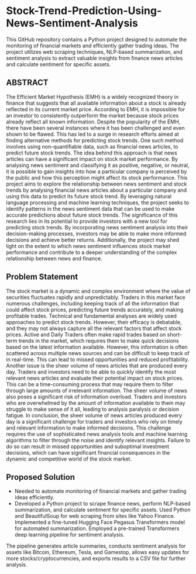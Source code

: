 # Stock-Trend-Prediction-Using-News-Sentiment-Analysis
This GitHub repository contains a Python project designed to automate the monitoring of financial markets and efficiently gather trading ideas. The project utilizes web scraping techniques, NLP-based summarization, and sentiment analysis to extract valuable insights from finance news articles and calculate sentiment for specific assets.

## ABSTRACT

The Efficient Market Hypothesis (EMH) is a widely recognized theory in finance that suggests 
that all available information about a stock is already reflected in its current market price. 
According to EMH, it is impossible for an investor to consistently outperform the market because 
stock prices already reflect all known information.
Despite the popularity of the EMH, there have been several instances where it has been 
challenged and even shown to be flawed. This has led to a surge in research efforts aimed at 
finding alternative methods for predicting stock trends. One such method involves using non-quantifiable data, such as financial news articles, to predict future stock trends.
The idea behind this approach is that news articles can have a significant impact on stock market 
performance. By analysing news sentiment and classifying it as positive, negative, or neutral, it 
is possible to gain insights into how a particular company is perceived by the public and how this 
perception might affect its stock performance.
This project aims to explore the relationship between news sentiment and stock trends by 
analysing financial news articles about a particular company and using this data to predict its 
future stock trend. By leveraging natural language processing and machine learning techniques, 
the project seeks to identify patterns in the news sentiment data that can be used to make accurate 
predictions about future stock trends.
The significance of this research lies in its potential to provide investors with a new tool for 
predicting stock trends. By incorporating news sentiment analysis into their decision-making 
processes, investors may be able to make more informed decisions and achieve better returns. 
Additionally, the project may shed light on the extent to which news sentiment influences stock 
market performance and contribute to a deeper understanding of the complex relationship 
between news and finance.

## Problem Statement

The stock market is a dynamic and complex environment where the value of securities fluctuates 
rapidly and unpredictably. Traders in this market face numerous challenges, including keeping track 
of all the information that could affect stock prices, predicting future trends accurately, and making 
profitable trades. Technical and fundamental analyses are widely used approaches to predict stock 
trends. However, their efficacy is debatable, and they may not always capture all the relevant factors 
that affect stock prices.
Active and Daily Traders often make rapid trades based on short-term trends in the market, which 
requires them to make quick decisions based on the latest information available. However, this 
information is often scattered across multiple news sources and can be difficult to keep track of in 
real-time. This can lead to missed opportunities and reduced profitability.
Another issue is the sheer volume of news articles that are produced every day. Traders and investors 
need to be able to quickly identify the most relevant news articles and evaluate their potential impact 
on stock prices. This can be a time-consuming process that may require them to filter through large amounts of irrelevant information. The sheer volume of news also poses a significant risk of 
information overload. Traders and investors who are overwhelmed by the amount of information 
available to them may struggle to make sense of it all, leading to analysis paralysis or decision 
fatigue.
In conclusion, the sheer volume of news articles produced every day is a significant challenge for 
traders and investors who rely on timely and relevant information to make informed decisions. This 
challenge requires the use of sophisticated news analysis tools and machine learning algorithms to 
filter through the noise and identify relevant insights. Failure to do so can result in missed 
opportunities and suboptimal investment decisions, which can have significant financial 
consequences in the dynamic and competitive world of the stock market.

## Proposed Solution

- Needed to automate monitoring of financial markets and gather trading ideas efficiently.
- Developed a Python project to scrape finance news, perform NLP-based summarization, and calculate sentiment for specific assets.
    Used Python and BeautifulSoup for web scraping from sites like Yahoo Finance.
    Implemented a fine-tuned Hugging Face Pegasus Transformers model for automated summarization.
    Employed a pre-trained Transformers deep learning pipeline for sentiment analysis.

The pipeline generates article summaries, conducts sentiment analysis for assets like Bitcoin, Ethereum, Tesla, and Gamestop, allows easy updates for more stocks/cryptocurrencies, and exports results to a CSV file for further analysis.
